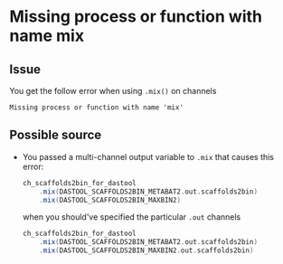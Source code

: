 # Missing process or function with name mix

## Issue

You get the follow error when using `.mix()` on channels

```output
Missing process or function with name 'mix'
```

## Possible source

- You passed a multi-channel output variable to `.mix` that causes this error:

    ```groovy
    ch_scaffolds2bin_for_dastool
        .mix(DASTOOL_SCAFFOLDS2BIN_METABAT2.out.scaffolds2bin)
        .mix(DASTOOL_SCAFFOLDS2BIN_MAXBIN2)
    ```

    when you should've specified the particular `.out` channels

    ```groovy
    ch_scaffolds2bin_for_dastool
        .mix(DASTOOL_SCAFFOLDS2BIN_METABAT2.out.scaffolds2bin)
        .mix(DASTOOL_SCAFFOLDS2BIN_MAXBIN2.out.scaffolds2bin)
    ```
